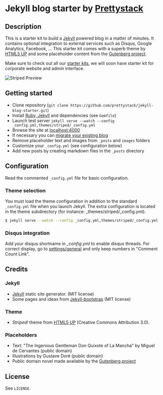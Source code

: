 # Jekyll blog starter by [Prettystack](http://prettystack.com)

## Description

This is a starter kit to build a [Jekyll](http://jekyllrb.com) powered blog in a matter of minutes. It contains optional integration to external services such as Disqus, Google Analytics, Facebook, ... This starter kit comes with a superb theme by [HTML5 UP](http://html5up.net/) and some placeholder content from the [Gutenberg project](http://www.gutenberg.org/).

Make sure to check out all our [starter kits](https://github.com/prettystack/), we will soon have starter kit for corporate website and admin interface.

![Striped Preview](http://prettystack.com/img/60964924.donquiblog3.png)


## Getting started

* Clone repository (`git clone https://github.com/prettystack/jekyll-blog-starter.git`)
* Install [Ruby, Jekyll](http://jekyllrb.com/docs/installation/) and dependencies (see `Gemfile`)
* Launch test server `jekyll serve --watch --config _config.yml,themes/striped/_config.yml`
* Browse the site at [localhost:4000](http://localhost:4000)
* If necessary you can [migrate your existing blog](http://jekyllrb.com/docs/migrations/)
* Remove placeholder text and images from `_posts` and `images` folders
* Customize your `_config.yml` (see configuration below)
* Add new posts by creating markdown files in the `_posts` directory


## Configuration

Read the commented `_config.yml` file for basic configuration.

### Theme selection

You must load the theme configuration in addition to the standard `_config.yml` file when you launch Jekyll. The extra configuration is located in the theme subdirectory (for instance: _themes/striped/_config.yml).

```bash
$ jekyll serve --watch --config _config.yml,themes/striped/_config.yml
```

### Disqus integration

Add your disqus shortname in *_config.yml* to enable disqus threads. For correct display, go to [settings/general](http://disqus.com/admin/settings/general/) and only keep numbers in "Comment Count Link".


## Credits

### Jekyll

* [Jekyll](http://jekyllrb.com) static site generator. (MIT license)
* Some pages and ideas from [Jekyll-bootstrap](http://jekyllbootstrap.com/) (MIT license)

### Theme

* *Striped!* theme from [HTML5 UP](http://html5up.net/) (Creative Commons Attribution 3.0).

### Placeholders

* Text: "The Ingenious Gentleman Don Quixote of La Mancha" by Miguel de Cervantes (public domain)
* Illustrations by Gustave Doré (public domain)
* Public domain novel made available by the [Gutenberg project](http://www.gutenberg.org/)


## License

See `LICENSE`.
